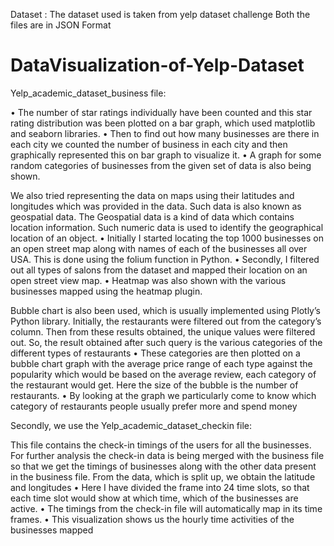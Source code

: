 Dataset :
The dataset used is taken from yelp dataset challenge
Both the files are in JSON Format


# DataVisualization-of-Yelp-Dataset
Yelp_academic_dataset_business file:

•	The number of star ratings individually have been counted and this star rating distribution was been plotted on a bar graph, which used matplotlib and seaborn libraries.
•	Then to find out how many businesses are there in each city we counted the number of business in each city and then graphically represented this on bar graph to visualize it.
•	A graph for some random categories of businesses from the given set of data is also being shown.

We also tried representing the data on maps using their latitudes and longitudes which was provided in the data. Such data is also known as geospatial data. The Geospatial data is a kind of data which contains location information. Such numeric data is used to identify the geographical location of an object.
•	Initially I started locating the top 1000 businesses on an open street map along with names of each of the businesses all over USA. This is done using the folium function in Python.
•	Secondly, I filtered out all types of salons from the dataset and mapped their location on an open street view map.
•	Heatmap was also shown with the various businesses mapped using the heatmap plugin.

Bubble chart is also been used, which is usually implemented using Plotly’s Python library.
Initially, the restaurants were filtered out from the category’s column. Then from these results obtained, the unique values were filtered out. So, the result obtained after such query is the various categories of the different types of restaurants
•	These categories are then plotted on a bubble chart graph with the average price range of each type against the popularity which would be based on the average review, each category of the restaurant would get. Here the size of the bubble is the number of restaurants.
•	By looking at the graph we particularly come to know which category of restaurants people usually prefer more and spend money

Secondly, we use the Yelp_academic_dataset_checkin file:

This file contains the check-in timings of the users for all the businesses.
For further analysis the check-in data is being merged with the business file so that we get the timings of businesses along with the other data present in the business file.
From the data, which is split up, we obtain the latitude and longitudes
•	Here I have divided the frame into 24 time slots, so that each time slot would show at which time, which of the businesses are active.
•	The timings from the check-in file will automatically map in its time frames.
•	This visualization shows us the hourly time activities of the businesses mapped
